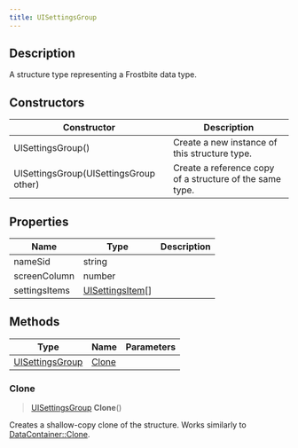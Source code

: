 ```yaml
---
title: UISettingsGroup
---
```

## Description

A structure type representing a Frostbite data type.

## Constructors

| Constructor                            | Description                                              |
| -------------------------------------- | -------------------------------------------------------- |
| UISettingsGroup()                      | Create a new instance of this structure type.            |
| UISettingsGroup(UISettingsGroup other) | Create a reference copy of a structure of the same type. |

## Properties

| Name          | Type                                 | Description |
| ------------- | ------------------------------------ | ----------- |
| nameSid       | string                               |             |
| screenColumn  | number                               |             |
| settingsItems | [UISettingsItem](UISettingsItem)\[\] |             |

## Methods

| Type                               | Name            | Parameters |
| ---------------------------------- | --------------- | ---------- |
| [UISettingsGroup](UISettingsGroup) | [Clone](#clone) |            |

### Clone

> [UISettingsGroup](UISettingsGroup) **Clone**()

Creates a shallow-copy clone of the structure. Works similarly to [DataContainer::Clone](/vext/ref/shared/class/datacontainer#clone).
